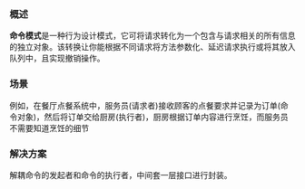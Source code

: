 ### 概述
**命令模式**是一种行为设计模式，它可将请求转化为一个包含与请求相关的所有信息的独立对象。该转换让你能根据不同请求将方法参数化、延迟请求执行或将其放入队列中，且实现撤销操作。

### 场景 
例如，在餐厅点餐系统中，服务员(请求者)接收顾客的点餐要求并记录为订单(命令对象)，然后将订单交给厨房(执行者)，厨房根据订单内容进行烹饪，而服务员不需要知道烹饪的细节

### 解决方案
解耦命令的发起者和命令的执行者，中间套一层接口进行封装。
